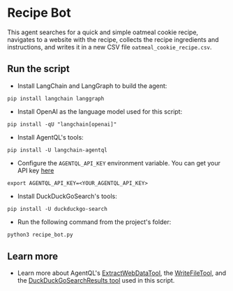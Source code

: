 # Recipe Bot

This agent searches for a quick and simple oatmeal cookie recipe, navigates to a website with the recipe, collects the recipe ingredients and instructions, and writes it in a new CSV file `oatmeal_cookie_recipe.csv`.

## Run the script

- Install LangChain and LangGraph to build the agent:

```
pip install langchain langgraph
```

- Install OpenAI as the language model used for this script:

```
pip install -qU "langchain[openai]"
```

- Install AgentQL's tools:

```
pip install -U langchain-agentql
```

- Configure the `AGENTQL_API_KEY` environment variable. You can get your API key [here](https://dev.agentql.com/api-keys)

```
export AGENTQL_API_KEY=<YOUR_AGENTQL_API_KEY>
```

- Install DuckDuckGoSearch's tools:

```
pip install -U duckduckgo-search
```

- Run the following command from the project's folder:

```bash
python3 recipe_bot.py
```

## Learn more

- Learn more about AgentQL's <a href="https://python.langchain.com/docs/integrations/providers/agentql/" target="_blank">ExtractWebDataTool</a>, the <a href="https://python.langchain.com/api_reference/community/tools/langchain_community.tools.file_management.write.WriteFileTool.html" target="_blank">WriteFileTool</a>, and the <a href="https://python.langchain.com/docs/integrations/tools/ddg/" target="_blank">DuckDuckGoSearchResults tool</a> used in this script.
